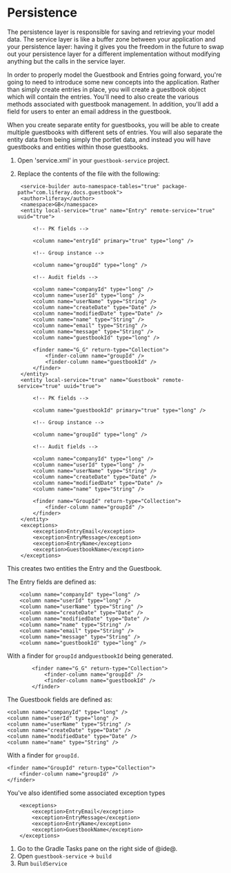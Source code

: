 # Persistence

The persistence layer is responsible for saving and retrieving your model data. 
The service layer is like a buffer zone between your application and your 
persistence layer: having it gives you the freedom in the future to swap out 
your persistence layer for a different implementation without modifying 
anything but the calls in the service layer.

In order to properly model the Guestbook and Entries going forward, you're going
to need to introduce some new concepts into the application. Rather than simply
create entries in place, you will create a guestbook object which will contain 
the entries. You'll need to also create the various methods associated with
guestbook management. In addition, you'll add a field for users to enter an
email address in the guestbook.

When you create separate entity for guestbooks, you will be able to create
multiple guestbooks with different sets of entries. You will also separate the 
entity data from being simply the portlet data, and instead you will have
guestbooks and entities within those guestbooks.

1. Open 'service.xml' in your `guestbook-service` project.
2. Replace the contents of the file with the following:

	<?xml version="1.0"?>
	<!DOCTYPE service-builder PUBLIC "-//Liferay//DTD Service Builder 7.0.0//EN" "http://www.liferay.com/dtd/liferay-service-builder_7_0_0.dtd">

	    <service-builder auto-namespace-tables="true" package-path="com.liferay.docs.guestbook">
		<author>liferay</author>
		<namespace>GB</namespace>
		<entity local-service="true" name="Entry" remote-service="true" uuid="true">

			<!-- PK fields -->

			<column name="entryId" primary="true" type="long" />

			<!-- Group instance -->

			<column name="groupId" type="long" />

			<!-- Audit fields -->

			<column name="companyId" type="long" />
			<column name="userId" type="long" />
			<column name="userName" type="String" />
			<column name="createDate" type="Date" />
			<column name="modifiedDate" type="Date" />
			<column name="name" type="String" />
			<column name="email" type="String" />
			<column name="message" type="String" />
			<column name="guestbookId" type="long" />

			<finder name="G_G" return-type="Collection">
				<finder-column name="groupId" />
				<finder-column name="guestbookId" />
			</finder>
		</entity>
		<entity local-service="true" name="Guestbook" remote-service="true" uuid="true">

			<!-- PK fields -->

			<column name="guestbookId" primary="true" type="long" />

			<!-- Group instance -->

			<column name="groupId" type="long" />

			<!-- Audit fields -->

			<column name="companyId" type="long" />
			<column name="userId" type="long" />
			<column name="userName" type="String" />
			<column name="createDate" type="Date" />
			<column name="modifiedDate" type="Date" />
			<column name="name" type="String" />

			<finder name="GroupId" return-type="Collection">
				<finder-column name="groupId" />
			</finder>
		</entity>
		<exceptions>
			<exception>EntryEmail</exception>
			<exception>EntryMessage</exception>
			<exception>EntryName</exception>
			<exception>GuestbookName</exception>
		</exceptions>
	</service-builder>
	
This creates two entities the Entry and the Guestbook.

The Entry fields are defined as:

		<column name="companyId" type="long" />
		<column name="userId" type="long" />
		<column name="userName" type="String" />
		<column name="createDate" type="Date" />
		<column name="modifiedDate" type="Date" />
		<column name="name" type="String" />
		<column name="email" type="String" />
		<column name="message" type="String" />
		<column name="guestbookId" type="long" />

With a finder for `groupId` and`guestbookId` being generated. 

			<finder name="G_G" return-type="Collection">
				<finder-column name="groupId" />
				<finder-column name="guestbookId" />
			</finder>

The Guestbook fields are defined as:

	<column name="companyId" type="long" />
	<column name="userId" type="long" />
	<column name="userName" type="String" />
	<column name="createDate" type="Date" />
	<column name="modifiedDate" type="Date" />
	<column name="name" type="String" />

With a finder for `groupId.` 

	<finder name="GroupId" return-type="Collection">
		<finder-column name="groupId" />
	</finder>

You've also identified some associated exception types   

		<exceptions>
			<exception>EntryEmail</exception>
			<exception>EntryMessage</exception>
			<exception>EntryName</exception>
			<exception>GuestbookName</exception>
		</exceptions>
			
1. Go to the Gradle Tasks pane on the right side of @ide@.
2. Open `guestbook-service` &rarr; `build`
3. Run `buildService`
